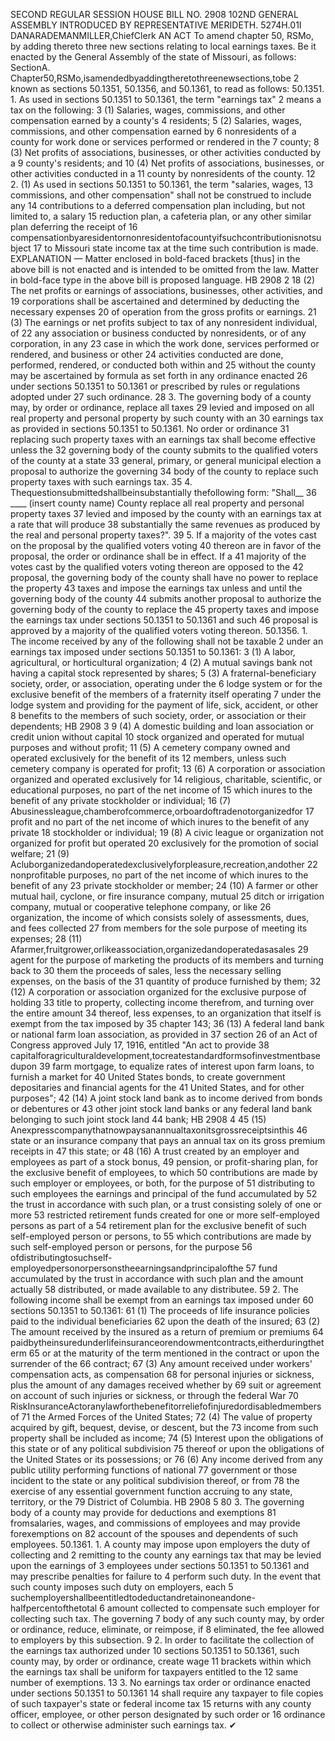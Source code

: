 SECOND REGULAR SESSION
HOUSE BILL NO. 2908
102ND GENERAL ASSEMBLY
INTRODUCED BY REPRESENTATIVE MERIDETH.
5274H.01I DANARADEMANMILLER,ChiefClerk
AN ACT
To amend chapter 50, RSMo, by adding thereto three new sections relating to local earnings
taxes.
Be it enacted by the General Assembly of the state of Missouri, as follows:
SectionA. Chapter50,RSMo,isamendedbyaddingtheretothreenewsections,tobe
2 known as sections 50.1351, 50.1356, and 50.1361, to read as follows:
50.1351. 1. As used in sections 50.1351 to 50.1361, the term "earnings tax"
2 means a tax on the following:
3 (1) Salaries, wages, commissions, and other compensation earned by a county's
4 residents;
5 (2) Salaries, wages, commissions, and other compensation earned by
6 nonresidents of a county for work done or services performed or rendered in the
7 county;
8 (3) Net profits of associations, businesses, or other activities conducted by a
9 county's residents; and
10 (4) Net profits of associations, businesses, or other activities conducted in a
11 county by nonresidents of the county.
12 2. (1) As used in sections 50.1351 to 50.1361, the term "salaries, wages,
13 commissions, and other compensation" shall not be construed to include any
14 contributions to a deferred compensation plan including, but not limited to, a salary
15 reduction plan, a cafeteria plan, or any other similar plan deferring the receipt of
16 compensationbyaresidentornonresidentofacountyifsuchcontributionisnotsubject
17 to Missouri state income tax at the time such contribution is made.
EXPLANATION — Matter enclosed in bold-faced brackets [thus] in the above bill is not enacted and is
intended to be omitted from the law. Matter in bold-face type in the above bill is proposed language.
HB 2908 2
18 (2) The net profits or earnings of associations, businesses, other activities, and
19 corporations shall be ascertained and determined by deducting the necessary expenses
20 of operation from the gross profits or earnings.
21 (3) The earnings or net profits subject to tax of any nonresident individual, of
22 any association or business conducted by nonresidents, or of any corporation, in any
23 case in which the work done, services performed or rendered, and business or other
24 activities conducted are done, performed, rendered, or conducted both within and
25 without the county may be ascertained by formula as set forth in any ordinance enacted
26 under sections 50.1351 to 50.1361 or prescribed by rules or regulations adopted under
27 such ordinance.
28 3. The governing body of a county may, by order or ordinance, replace all taxes
29 levied and imposed on all real property and personal property by such county with an
30 earnings tax as provided in sections 50.1351 to 50.1361. No order or ordinance
31 replacing such property taxes with an earnings tax shall become effective unless the
32 governing body of the county submits to the qualified voters of the county at a state
33 general, primary, or general municipal election a proposal to authorize the governing
34 body of the county to replace such property taxes with such earnings tax.
35 4. Thequestionsubmittedshallbeinsubstantially thefollowing form: "Shall__
36 ____ (insert county name) County replace all real property and personal property taxes
37 levied and imposed by the county with an earnings tax at a rate that will produce
38 substantially the same revenues as produced by the real and personal property taxes?".
39 5. If a majority of the votes cast on the proposal by the qualified voters voting
40 thereon are in favor of the proposal, the order or ordinance shall be in effect. If a
41 majority of the votes cast by the qualified voters voting thereon are opposed to the
42 proposal, the governing body of the county shall have no power to replace the property
43 taxes and impose the earnings tax unless and until the governing body of the county
44 submits another proposal to authorize the governing body of the county to replace the
45 property taxes and impose the earnings tax under sections 50.1351 to 50.1361 and such
46 proposal is approved by a majority of the qualified voters voting thereon.
50.1356. 1. The income received by any of the following shall not be taxable
2 under an earnings tax imposed under sections 50.1351 to 50.1361:
3 (1) A labor, agricultural, or horticultural organization;
4 (2) A mutual savings bank not having a capital stock represented by shares;
5 (3) A fraternal-beneficiary society, order, or association, operating under the
6 lodge system or for the exclusive benefit of the members of a fraternity itself operating
7 under the lodge system and providing for the payment of life, sick, accident, or other
8 benefits to the members of such society, order, or association or their dependents;
HB 2908 3
9 (4) A domestic building and loan association or credit union without capital
10 stock organized and operated for mutual purposes and without profit;
11 (5) A cemetery company owned and operated exclusively for the benefit of its
12 members, unless such cemetery company is operated for profit;
13 (6) A corporation or association organized and operated exclusively for
14 religious, charitable, scientific, or educational purposes, no part of the net income of
15 which inures to the benefit of any private stockholder or individual;
16 (7) Abusinessleague,chamberofcommerce,orboardoftradenotorganizedfor
17 profit and no part of the net income of which inures to the benefit of any private
18 stockholder or individual;
19 (8) A civic league or organization not organized for profit but operated
20 exclusively for the promotion of social welfare;
21 (9) Acluborganizedandoperatedexclusivelyforpleasure,recreation,andother
22 nonprofitable purposes, no part of the net income of which inures to the benefit of any
23 private stockholder or member;
24 (10) A farmer or other mutual hail, cyclone, or fire insurance company, mutual
25 ditch or irrigation company, mutual or cooperative telephone company, or like
26 organization, the income of which consists solely of assessments, dues, and fees collected
27 from members for the sole purpose of meeting its expenses;
28 (11) Afarmer,fruitgrower,orlikeassociation,organizedandoperatedasasales
29 agent for the purpose of marketing the products of its members and turning back to
30 them the proceeds of sales, less the necessary selling expenses, on the basis of the
31 quantity of produce furnished by them;
32 (12) A corporation or association organized for the exclusive purpose of holding
33 title to property, collecting income therefrom, and turning over the entire amount
34 thereof, less expenses, to an organization that itself is exempt from the tax imposed by
35 chapter 143;
36 (13) A federal land bank or national farm loan association, as provided in
37 section 26 of an Act of Congress approved July 17, 1916, entitled "An act to provide
38 capitalforagriculturaldevelopment,tocreatestandardformsofinvestmentbasedupon
39 farm mortgage, to equalize rates of interest upon farm loans, to furnish a market for
40 United States bonds, to create government depositaries and financial agents for the
41 United States, and for other purposes";
42 (14) A joint stock land bank as to income derived from bonds or debentures or
43 other joint stock land banks or any federal land bank belonging to such joint stock land
44 bank;
HB 2908 4
45 (15) Anexpresscompanythatnowpaysanannualtaxonitsgrossreceiptsinthis
46 state or an insurance company that pays an annual tax on its gross premium receipts in
47 this state; or
48 (16) A trust created by an employer and employees as part of a stock bonus,
49 pension, or profit-sharing plan, for the exclusive benefit of employees, to which
50 contributions are made by such employer or employees, or both, for the purpose of
51 distributing to such employees the earnings and principal of the fund accumulated by
52 the trust in accordance with such plan, or a trust consisting solely of one or more
53 restricted retirement funds created for one or more self-employed persons as part of a
54 retirement plan for the exclusive benefit of such self-employed person or persons, to
55 which contributions are made by such self-employed person or persons, for the purpose
56 ofdistributingtosuchself-employedpersonorpersonstheearningsandprincipalofthe
57 fund accumulated by the trust in accordance with such plan and the amount actually
58 distributed, or made available to any distributee.
59 2. The following income shall be exempt from an earnings tax imposed under
60 sections 50.1351 to 50.1361:
61 (1) The proceeds of life insurance policies paid to the individual beneficiaries
62 upon the death of the insured;
63 (2) The amount received by the insured as a return of premium or premiums
64 paidbytheinsuredunderlifeinsuranceorendowmentcontracts,eitherduringtheterm
65 or at the maturity of the term mentioned in the contract or upon the surrender of the
66 contract;
67 (3) Any amount received under workers' compensation acts, as compensation
68 for personal injuries or sickness, plus the amount of any damages received whether by
69 suit or agreement on account of such injuries or sickness, or through the federal War
70 RiskInsuranceActoranylawforthebenefitorreliefofinjuredordisabledmembersof
71 the Armed Forces of the United States;
72 (4) The value of property acquired by gift, bequest, devise, or descent, but the
73 income from such property shall be included as income;
74 (5) Interest upon the obligations of this state or of any political subdivision
75 thereof or upon the obligations of the United States or its possessions; or
76 (6) Any income derived from any public utility performing functions of national
77 government or those incident to the state or any political subdivision thereof, or from
78 the exercise of any essential government function accruing to any state, territory, or the
79 District of Columbia.
HB 2908 5
80 3. The governing body of a county may provide for deductions and exemptions
81 fromsalaries, wages, and commissions of employees and may provide forexemptions on
82 account of the spouses and dependents of such employees.
50.1361. 1. A county may impose upon employers the duty of collecting and
2 remitting to the county any earnings tax that may be levied upon the earnings of
3 employees under sections 50.1351 to 50.1361 and may prescribe penalties for failure to
4 perform such duty. In the event that such county imposes such duty on employers, each
5 suchemployershallbeentitledtodeductandretainoneandone-halfpercentofthetotal
6 amount collected to compensate such employer for collecting such tax. The governing
7 body of any such county may, by order or ordinance, reduce, eliminate, or reimpose, if
8 eliminated, the fee allowed to employers by this subsection.
9 2. In order to facilitate the collection of the earnings tax authorized under
10 sections 50.1351 to 50.1361, such county may, by order or ordinance, create wage
11 brackets within which the earnings tax shall be uniform for taxpayers entitled to the
12 same number of exemptions.
13 3. No earnings tax order or ordinance enacted under sections 50.1351 to 50.1361
14 shall require any taxpayer to file copies of such taxpayer's state or federal income tax
15 returns with any county officer, employee, or other person designated by such order or
16 ordinance to collect or otherwise administer such earnings tax.
✔